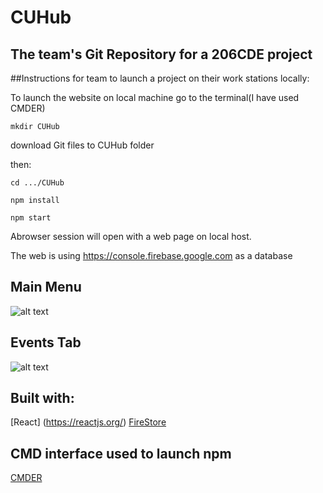 # CUHub
## The team's Git Repository for a 206CDE project

##Instructions for team to launch a project on their work stations locally:

To launch the website on local machine go to the terminal(I have used CMDER)
```
mkdir CUHub
```

download Git files to CUHub folder

then:
```
cd .../CUHub
```
```
npm install
```
```
npm start
```

Abrowser session will open with a web page on local host.

The web is using https://console.firebase.google.com as a database


## Main Menu

![alt text](https://github.coventry.ac.uk/navickar/CUHub/blob/master/ss2.PNG)


## Events Tab
![alt text](https://github.coventry.ac.uk/navickar/CUHub/blob/master/ss1.PNG)


## Built with:
[React] (https://reactjs.org/)
[FireStore](https://firebase.google.com/)
## CMD interface used to launch npm
[CMDER](https://cmder.net/)
